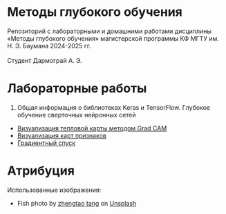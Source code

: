 # Методы глубокого обучения
Репозиторий с лабораторными и домашними работами дисциплины «Методы глубокого обучения» магистерской программы КФ МГТУ им. Н. Э. Баумана 2024-2025 гг. </br></br>
Студент Дармограй А. Э.

# Лабораторные работы
1. Общая информация о библиотеках Keras и TensorFlow. Глубокое обучение сверточных нейронных сетей</br>
* <a href="https://github.com/Dariarty/Deep_Learning_Methods/blob/main/src/LAB1/heat_map.ipynb" title="Grad CAM link">Визуализация тепловой карты методом Grad CAM</a>
* <a href="https://github.com/Dariarty/Deep_Learning_Methods/blob/main/src/LAB1/feature_map.ipynb" title="Grad CAM link">Визуализация карт признаков</a>
* <a href="https://github.com/Dariarty/Deep_Learning_Methods/blob/main/src/LAB1/gradient_descent.ipynb" title="Grad CAM link">Градиентный спуск</a>

# Атрибуция

Использованные изображения:
* Fish photo by <a href="https://unsplash.com/@tangzhengtao?utm_content=creditCopyText&utm_medium=referral&utm_source=unsplash">zhengtao tang</a> on <a href="https://unsplash.com/photos/white-gold-fish-V7SKRhXskv8?utm_content=creditCopyText&utm_medium=referral&utm_source=unsplash">Unsplash</a>
